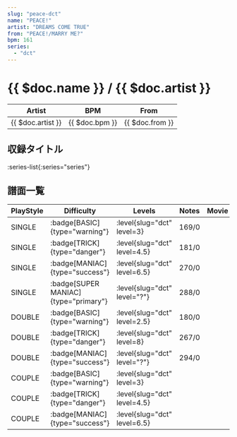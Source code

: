 ```yaml
---
slug: "peace-dct"
name: "PEACE!"
artist: "DREAMS COME TRUE"
from: "PEACE!/MARRY ME?"
bpm: 161
series:
  - "dct"
---
```


# {{ $doc.name }} / {{ $doc.artist }}

|Artist|BPM|From|
|------|---|----|
|{{ $doc.artist }}|{{ $doc.bpm }}|{{ $doc.from }}|

## 収録タイトル

:series-list{:series="series"}

## 譜面一覧

|PlayStyle|Difficulty|Levels|Notes|Movie|
|---------|----------|------|-----|-----|
|SINGLE| :badge[BASIC]{type="warning"}|<div class="field is-grouped is-grouped-multiline"> :level{slug="dct" level=3}</div>|169/0||
|SINGLE| :badge[TRICK]{type="danger"}|<div class="field is-grouped is-grouped-multiline"> :level{slug="dct" level=4.5}</div>|181/0||
|SINGLE| :badge[MANIAC]{type="success"}|<div class="field is-grouped is-grouped-multiline"> :level{slug="dct" level=6.5}</div>|270/0||
|SINGLE| :badge[SUPER MANIAC]{type="primary"}|<div class="field is-grouped is-grouped-multiline"> :level{slug="dct" level="?"}</div>|288/0||
|DOUBLE| :badge[BASIC]{type="warning"}|<div class="field is-grouped is-grouped-multiline"> :level{slug="dct" level=2.5}</div>|180/0||
|DOUBLE| :badge[TRICK]{type="danger"}|<div class="field is-grouped is-grouped-multiline"> :level{slug="dct" level=8}</div>|267/0||
|DOUBLE| :badge[MANIAC]{type="success"}|<div class="field is-grouped is-grouped-multiline"> :level{slug="dct" level="?"}</div>|294/0||
|COUPLE| :badge[BASIC]{type="warning"}|<div class="field is-grouped is-grouped-multiline"> :level{slug="dct" level=3}</div>|||
|COUPLE| :badge[TRICK]{type="danger"}|<div class="field is-grouped is-grouped-multiline"> :level{slug="dct" level=4.5}</div>|||
|COUPLE| :badge[MANIAC]{type="success"}|<div class="field is-grouped is-grouped-multiline"> :level{slug="dct" level=6.5}</div>|||
